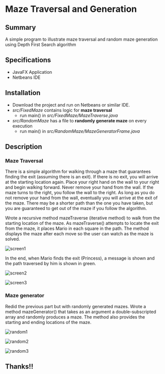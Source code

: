 # Maze Traversal and Generation

## Summary

A simple program to illustrate maze traversal and random maze generation using Depth First Search algorithm

## Specifications

- JavaFX Application
- Netbeans IDE

## Installation

- Download the project and run on Netbeans or similar IDE.
- _src/FixedMaze_ contains logic for __maze traversal__
  * run main() in _src/FixedMaze/MazeTraverse.java_
- _src/RandomMaze_ has a file to __randomly generate maze__ on every execution
  * run main() in _src/RandomMaze/MazeGeneratorFrame.java_

## Description

### Maze Traversal

There is a simple algorithm for walking through a maze that guarantees finding the exit (assuming there is an exit). If there is no exit, you will arrive at the starting location again. Place your right hand on the wall to your right and begin walking forward. Never remove your hand from the wall. If the maze turns to the right, you follow the wall to the right. As long as you do not remove your hand from the wall, eventually you will arrive at the exit of the maze. There may be a shorter path than the one you have taken, but you are guaranteed to get out of the maze if you follow the algorithm.

Wrote a recursive method mazeTraverse (iterative method) to walk from the starting location of the maze. As mazeTraverse() attempts to locate the exit from the maze, it places Mario in each square in the path. The method displays the maze after each move so the user can watch as the maze is solved.

![screen1](https://github.com/PrateekAdhikaree/MazeTraversalAndGeneration/blob/master/screens/screen1.jpg "Start position")

In the end, when Mario finds the exit (Princess), a message is shown and the path traversed by him is shown in green.

![screen2](https://github.com/PrateekAdhikaree/MazeTraversalAndGeneration/blob/master/screens/screen2.jpg "Princess Found! :)")

![screen3](https://github.com/PrateekAdhikaree/MazeTraversalAndGeneration/blob/master/screens/screen3.jpg "Path traversed by Mario!")

### Maze generator

Redid the previous part but with randomly generated mazes. Wrote a method mazeGenerator() that takes as an argument a double-subscripted array and randomly produces a maze. The method also provides the starting and ending locations of the maze. 

![random1](https://github.com/PrateekAdhikaree/MazeTraversalAndGeneration/blob/master/screens/random_screen1.jpg "Random Maze Generation Example 1")

![random2](https://github.com/PrateekAdhikaree/MazeTraversalAndGeneration/blob/master/screens/random_screen2.jpg "Random Maze Generation Example 2")

![random3](https://github.com/PrateekAdhikaree/MazeTraversalAndGeneration/blob/master/screens/random_screen3.jpg "Random Maze Generation Example 3")

## Thanks!!
